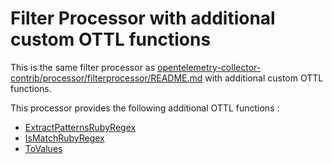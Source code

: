 # Filter Processor with additional custom OTTL functions

This is the same filter processor as [opentelemetry-collector-contrib/processor/filterprocessor/README.md](https://github.com/open-telemetry/opentelemetry-collector-contrib/blob/main/processor/filterprocessor/README.md) with additional custom OTTL functions.

This processor provides the following additional OTTL functions : 
- [ExtractPatternsRubyRegex](func_extract_patterns_ruby_regex.go)
- [IsMatchRubyRegex](func_is_match_ruby_regex.go)
- [ToValues](func_to_values.go)